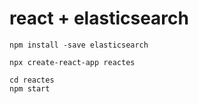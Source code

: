 # react + elasticsearch

```
npm install -save elasticsearch

npx create-react-app reactes

cd reactes
npm start

```








